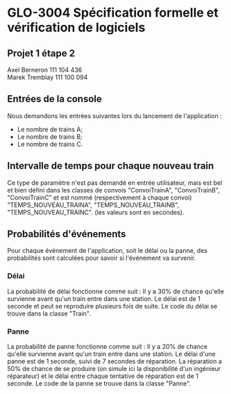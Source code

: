 # GLO-3004 Spécification formelle et vérification de logiciels
## Projet 1 étape 2
Axel Berneron 111 104 436 <br />
Marek Tremblay 111 100 094


## Entrées de la console
Nous demandons les entrées suivantes lors du lancement de l'application : 
- Le nombre de trains A;
- Le nombre de trains B; 
- Le nombre de trains C.

## Intervalle de temps pour chaque nouveau train
Ce type de paramètre n'est pas demandé en entrée utilisateur, mais est bel et bien
défini dans les classes de convois "ConvoiTrainA", "ConvoiTrainB", "ConvoiTrainC"
et est nommé (respectivement à chaque convoi) "TEMPS_NOUVEAU_TRAINA", "TEMPS_NOUVEAU_TRAINB", 
"TEMPS_NOUVEAU_TRAINC". (les valeurs sont en secondes).

## Probabilités d'événements
Pour chaque événement de l'application, soit le délai ou la panne, des probabilités sont calculées 
pour savoir si l'événement va survenir.

### Délai
La probabilité de délai fonctionne comme suit : Il y a 30% de chance qu'elle survienne avant qu'un train
entre dans une station. Le délai est de 1 seconde et peut se reproduire plusieurs fois de suite.
Le code du délai se trouve dans la classe "Train".

### Panne
La probabilité de panne fonctionne comme suit : Il y a 20% de chance qu'elle survienne avant qu'un train
entre dans une station. Le délai d'une panne est de 1 seconde, suivi de 7 secondes de réparation. La réparation a
50% de chance de se produire (on simule ici la disponibilité d'un ingénieur réparateur) et le délai entre chaque 
tentative de réparation est de 1 seconde. Le code de la panne se trouve dans la classe "Panne".